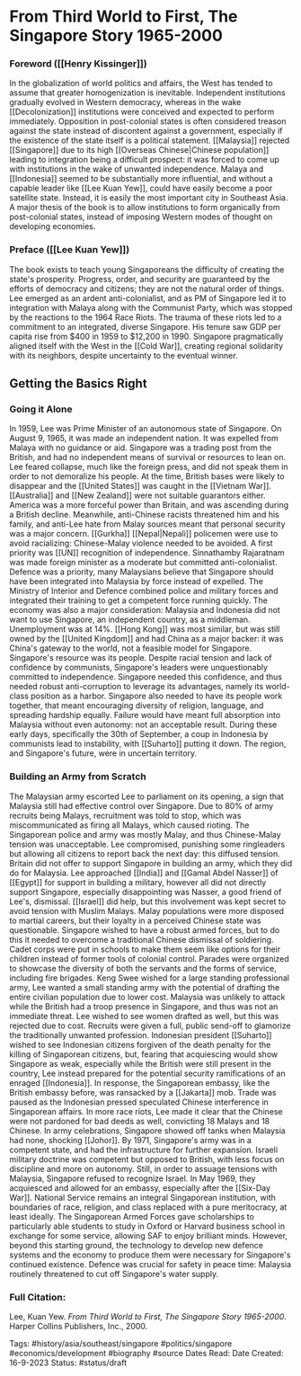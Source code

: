 # From Third World to First, The Singapore Story 1965-2000

### Foreword ([[Henry Kissinger]])
In the globalization of world politics and affairs, the West has tended to assume that greater homogenization is inevitable. Independent institutions gradually evolved in Western democracy, whereas in the wake [[Decolonization]] institutions were conceived and expected to perform immediately. Opposition in post-colonial states is often considered treason against the state instead of discontent against a government, especially if the existence of the state itself is a political statement. [[Malaysia]] rejected [[Singapore]] due to its high [[Overseas Chinese|Chinese population]] leading to integration being a difficult prospect: it was forced to come up with institutions in the wake of unwanted independence. Malaya and [[Indonesia]] seemed to be substantially more influential, and without a capable leader like [[Lee Kuan Yew]], could have easily become a poor satellite state. Instead, it is easily the most important city in Southeast Asia. A major thesis of the book is to allow institutions to form organically from post-colonial states, instead of imposing Western modes of thought on developing economies.

### Preface ([[Lee Kuan Yew]])
The book exists to teach young Singaporeans the difficulty of creating the state's prosperity. Progress, order, and security are guaranteed by the efforts of democracy and citizens; they are not the natural order of things. Lee emerged as an ardent anti-colonialist, and as PM of Singapore led it to integration with Malaya along with the Communist Party, which was stopped by the reactions to the 1964 Race Riots. The trauma of these riots led to a commitment to an integrated, diverse Singapore. His tenure saw GDP per capita rise from $400 in 1959 to $12,200 in 1990. Singapore pragmatically aligned itself with the West in the [[Cold War]], creating regional solidarity with its neighbors, despite uncertainty to the eventual winner.

## Getting the Basics Right
### Going it Alone
In 1959, Lee was Prime Minister of an autonomous state of Singapore. On August 9, 1965, it was made an independent nation. It was expelled from Malaya with no guidance or aid. Singapore was a trading post from the British, and had no independent means of survival or resources to lean on. Lee feared collapse, much like the foreign press, and did not speak them in order to not demoralize his people. At the time, British bases were likely to disappear and the [[United States]] was caught in the [[Vietnam War]]. [[Australia]] and [[New Zealand]] were not suitable guarantors either. America was a more forceful power than Britain, and was ascending during a British decline. Meanwhile, anti-Chinese racists threatened him and his family, and anti-Lee hate from Malay sources meant that personal security was a major concern. [[Gurkha]] [[Nepal|Nepali]] policemen were use to avoid racializing: Chinese-Malay violence needed to be avoided. A first priority was [[UN]] recognition of independence. Sinnathamby Rajaratnam was made foreign minister as a moderate but committed anti-colonialist. Defence was a priority, many Malaysians believe that Singapore should have been integrated into Malaysia by force instead of expelled. The Ministry of Interior and Defence combined police and military forces and integrated their training to get a competent force running quickly. The economy was also a major consideration: Malaysia and Indonesia did not want to use Singapore, an independent country, as a middleman. Unemployment was at 14%. [[Hong Kong]] was most similar, but was still owned by the [[United Kingdom]] and had China as a major backer: it was China's gateway to the world, not a feasible model for Singapore.
Singapore's resource was its people. Despite racial tension and lack of confidence by communists, Singapore's leaders were unquestionably committed to independence. Singapore needed this confidence, and thus needed robust anti-corruption to leverage its advantages, namely its world-class position as a harbor. Singapore also needed to have its people work together, that meant encouraging diversity of religion, language, and spreading hardship equally. Failure would have meant full absorption into Malaysia without even autonomy: not an acceptable result. During these early days, specifically the 30th of September, a coup in Indonesia by communists lead to instability, with [[Suharto]] putting it down. The region, and Singapore's future, were in uncertain territory.
### Building an Army from Scratch
The Malaysian army escorted Lee to parliament on its opening, a sign that Malaysia still had effective control over Singapore. Due to 80% of army recruits being Malays, recruitment was told to stop, which was miscommunicated as firing all Malays, which caused rioting. The Singaporean police and army was mostly Malay, and thus Chinese-Malay tension was unacceptable. Lee compromised, punishing some ringleaders but allowing all citizens to report back the next day: this diffused tension. Britain did not offer to support Singapore in building an army, which they did do for Malaysia. Lee approached  [[India]] and [[Gamal Abdel Nasser]] of [[Egypt]] for support in building a military, however all did not directly support Singapore, especially disappointing was Nasser, a good friend of Lee's, dismissal. [[Israel]] did help, but this involvement was kept secret to avoid tension with Muslim Malays. Malay populations were more disposed to martial careers, but their loyalty in a perceived Chinese state was questionable. Singapore wished to have a robust armed forces, but to do this it needed to overcome a traditional Chinese dismissal of soldiering. Cadet corps were put in schools to make them seem like options for their children instead of former tools of colonial control. Parades were organized to showcase the diversity of both the servants and the forms of service, including fire brigades. Keng Swee wished for a large standing professional army, Lee wanted a small standing army with the potential of drafting the entire civilian population due to lower cost. Malaysia was unlikely to attack while the British had a troop presence in Singapore, and thus was not an immediate threat. Lee wished to see women drafted as well, but this was rejected due to cost. Recruits were given a full, public send-off to glamorize the traditionally unwanted profession. Indonesian president [[Suharto]] wished to see Indonesian citizens forgiven of the death penalty for the killing of Singaporean citizens, but, fearing that acquiescing would show Singapore as weak, especially while the British were still present in the country, Lee instead prepared for the potential security ramifications of an enraged [[Indonesia]]. In response, the Singaporean embassy, like the British embassy before, was ransacked by a [[Jakarta]] mob. Trade was paused as the Indonesian pressed speculated Chinese interference in Singaporean affairs. In more race riots, Lee made it clear that the Chinese were not pardoned for bad deeds as well, convicting 18 Malays and 18 Chinese. In army celebrations, Singapore showed off tanks when Malaysia had none, shocking [[Johor]]. By 1971, Singapore's army was in a competent state, and had the infrastructure for further expansion. Israeli military doctrine was competent but opposed to British, with less focus on discipline and more on autonomy. Still, in order to assuage tensions with Malaysia, Singapore refused to recognize Israel. In May 1969, they acquiesced and allowed for an embassy, especially after the [[Six-Day War]]. National Service remains an integral Singaporean institution, with boundaries of race, religion, and class replaced with a pure meritocracy, at least ideally. The Singaporean Armed Forces gave scholarships to particularly able students to study in Oxford or Harvard business school in exchange for some service, allowing SAF to enjoy brilliant minds. However, beyond this starting ground, the technology to develop new defence systems and the economy to produce them were necessary for Singapore's continued existence. Defence was crucial for safety in peace time: Malaysia routinely threatened to cut off Singapore's water supply. 

### Full Citation:
Lee, Kuan Yew. _From Third World to First, The Singapore Story 1965-2000_. Harper Collins Publishers, Inc., 2000.

Tags: #history/asia/southeast/singapore #politics/singapore #economics/development #biography  #source
Dates Read:
Date Created: 16-9-2023
Status: #status/draft
